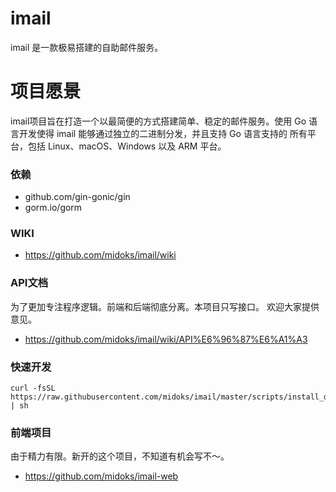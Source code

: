 # imail

imail 是一款极易搭建的自助邮件服务。

# 项目愿景

imail项目旨在打造一个以最简便的方式搭建简单、稳定的邮件服务。使用 Go 语言开发使得 imail 能够通过独立的二进制分发，并且支持 Go 语言支持的 所有平台，包括 Linux、macOS、Windows 以及 ARM 平台。

### 依赖

- github.com/gin-gonic/gin
- gorm.io/gorm

### WIKI
- https://github.com/midoks/imail/wiki

### API文档

为了更加专注程序逻辑。前端和后端彻底分离。本项目只写接口。
欢迎大家提供意见。

- https://github.com/midoks/imail/wiki/API%E6%96%87%E6%A1%A3


### 快速开发
```
curl -fsSL  https://raw.githubusercontent.com/midoks/imail/master/scripts/install_dev.sh | sh

```

### 前端项目

由于精力有限。新开的这个项目，不知道有机会写不～。

- https://github.com/midoks/imail-web


